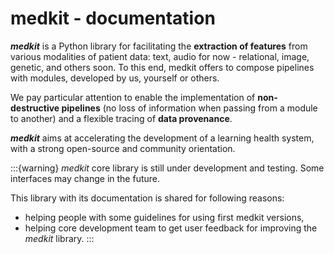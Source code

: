 # medkit - documentation

***medkit*** is a Python library for facilitating the **extraction of features** from various modalities of patient data: text, audio for now - relational, image, genetic, and others soon. To this end, medkit offers to compose pipelines with modules, developed by us, yourself or others.

We pay particular attention to enable the implementation of **non-destructive pipelines** (no loss of information when passing from a module to another) and a flexible tracing of **data provenance**.

***medkit*** aims at accelerating the development of a learning health system, with a strong open-source and community orientation.

:::{warning}
*medkit* core library is still under development and testing.
Some interfaces may change in the future.

This library with its documentation is shared for following reasons:
* helping people with some guidelines for using first medkit versions,
* helping core development team to get user feedback for improving the *medkit* library.
:::


```{tableofcontents}
```
